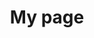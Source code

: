 ---
title: My page
type: landing

sections:
  - block: experience
    content:
      title: Experience
      date_format: Jan 2006
      items:
        - title: Research Technician
          company: Center for Research in Molecular Medicine and Chronic Diseases (University of Santiago de Compostela)
          location: Santiago de Compostela
          date_start: '2020-07-01'
          date_end: ''
          description: |
            Responsibilities include:
            - Analysing
            - Modelling
            - Deploying
        - title: PhD Student
          company: University of Santiago de Compostela
          date_start: '2021-01-03'
          date_end: '2024-06-24'
          description: |
            Taught electronic engineering and researched semiconductor physics.
    design:
      columns: '2'

  - block: experience
    content:
      title: Education
      date_format: Jan 2006
      items:
        - title: PhD in Molecular Medicine
          institution: University of Santiago de Compostela
          date_start: '2021-01-03'
          date_end: '2024-06-24'
        - title: MSc in Statistical Techniques
          institution: University of Santiago de Compostela
          date_start: '2019-09-01'
          date_end: '2021-06-30'
          description: |
            **Relevant courses:**
            - Parametric regression modeling
            - Mixed models
            - Non-parametric regression modeling
            - Survival analysis
            - Multivariate analysis
            - Time series
            - Spatial analysis
            - Probability models
            - Inference
            - Exploratory data analysis
        - title: BSc in Biology
          institution: University of Santiago de Compostela
          date_start: '2015-09-01'
          date_end: '2019-06-30'
    design:
      columns: '2'

---